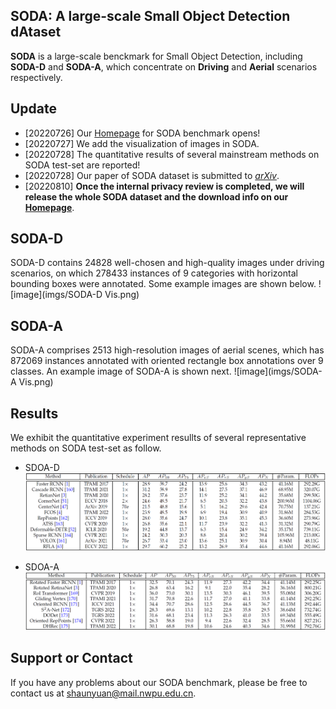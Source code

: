 ## **SODA**: A large-scale **S**mall **O**bject **D**etection d**A**taset
**SODA** is a large-scale benckmark for Small Object Detection, including **SODA-D** and **SODA-A**, which concentrate on **Driving** and **Aerial** scenarios respectively.

## **Update**
 - [20220726] Our [Homepage](https://shaunyuan22.github.io/SODA/) for SODA benchmark opens!
 - [20220727] We add the visualization of images in SODA.
 - [20220728] The quantitative results of several mainstream methods on SODA test-set are reported!
 - [20220728] Our paper of SODA dataset is submitted to [*arXiv*](https://arxiv.org/abs/2207.14096).
 - [20220810] **Once the internal privacy review is completed, we will release the whole SODA dataset and the download info on our [Homepage](https://shaunyuan22.github.io/SODA/)**.
 <!-- - [20220726] SODA Benchmark is officially available, please refer to the **Download** below. -->
 <!-- - [20220726] [Codes](https://github.com/shaunyuan22/SODA) for training and evaluating of SODA-D and SODA-A dataset are released. -->
 <!-- - [20220726] Pretrained models are released, please see the **Download** part. -->
 
## **SODA-D**
SODA-D contains 24828 well-chosen and high-quality images under driving scenarios, on which 278433 instances of 9 categories with horizontal bounding boxes were annotated. Some example images are shown below.
![image](imgs/SODA-D Vis.png)

## **SODA-A**
SODA-A comprises 2513 high-resolution images of aerial scenes, which has 872069 instances annotated with oriented rectangle box annotations over 9 classes. An example image of SODA-A is shown next.
![image](imgs/SODA-A Vis.png)

## **Results**
We exhibit the quantitative experiment resullts of several representative methods on SODA test-set as follow.
 - SDOA-D
  ![image](imgs/SODA-D.PNG)
    <!--
    | **Method** | **Schedule** | **$AP$** | **$AP_{50}$** | **$AP_{75}$** | **$AP_T$** | **$AP_{eT}$** | **$AP_{rT}$** | **$AP_{gT}$** | **$AP_S$** |
    | :----: | :----: | :----: | :----: | :----: | :----: | :----: | :----: | :----: | :----: |
    | Faster RCNN | $1 \times$ | 32.9 | 64.5 | 29.4 | 28.9 | 19.3 | 30.1 | 35.8 | 43.2 |
    | Cascade RCNN | $1 \times$ |35.7 | 64.6 | 33.8 | 31.2 | 20.4 | 32.5 | 39.0 | 46.9 |
    | RetinaNet | $1 \times$ | 29.2 | 58.0 | 25.3 | 25.0 | 15.7 | 26.3 | 31.8 | 39.6 |
    | FCOS | $1 \times$ | 28.7 | 55.1 | 26.0 | 23.9 | 11.9 | 25.6 | 32.8 | 40.9 |
    | RepPoints | $1 \times$ | 32.9 | 60.8 | 30.9 | 28.0 | 16.2 | 29.6 | 36.8 | 45.3 |
    | ATSS | $1 \times$ | 30.1 | 59.5 | 26.3 | 26.1 | 17.0 | 27.4 | 32.8 | 40.5 |
    | Deformable-DETR | $50e$ | 23.4 | 50.6 | 18.8 | 19.2 | 10.1 | 20.0 | 26.5 | 34.2 |
    | Sparse RCNN | $1 \times$ | 28.3 | 55.8 | 25.5 | 24.2 | 14.1 | 25.5 | 31.7 | 39.4 |
    -->
    
 - SDOA-A
  ![image](imgs/SODA-A.PNG)
    <!--
    | **Method** | **Schedule** | **$AP$** | **$AP_{50}$** | **$AP_{75}$** | **$AP_T$** | **$AP_{eT}$** | **$AP_{rT}$** | **$AP_{gT}$** | **$AP_S$** |
    | :----: | :----: | :----: | :----: | :----: | :----: | :----: | :----: | :----: | :----: |
    | Rotated Faster RCNN| $1 \times$ | 34.0 | 72.6 | 25.7 | 32.5 | 18.6 | 34.2 | 39.0 | 34.4 |
    | Rotated RetinaNet | $1 \times$ | 28.1 | 66.1 | 17.4 | 26.8 | 14.9 | 28.3 | 32.8 | 28.2 |
    | RoI Transformer | $1 \times$ | 37.7 | 75.5 | 32.1 | 36.0 | 20.7 | 37.3 | 43.3 | 39.5 |
    | Gliding Vertex | $1 \times$ | 33.2 | 73.2 | 24.1 | 31.7 | 18.6 | 32.6 | 38.6 | 33.8 |
    | Oriented RCNN | $1 \times$ | 36.0 | 73.2 | 30.4 | 34.4 | 19.5 | 35.6 | 41.2 | 36.7 |
    | S$^2$ A-Net | $1 \times$ | 29.6 | 72.4 | 14.0 | 28.3 | 15.6 | 29.1 | 33.8 | 29.5 |
    | DODet | $1 \times$ | 32.4 | 69.5 | 24.4 | 30.9 | 17.7 | 32.0 | 36.6 | 32.9 |
    -->

<!--
## **Download**
We provide the downloading of our paper, datasets and pretrained models.
 - Paper: [Towards Large-Scale Small Object Detection: Survey and Benchmarks](https://arxiv.org)
 - Datasets:
   - SODA-D: [OneDrvie](https://www.microsoft.com/onedrive); [BaiduNetDisk](https://pan.baidu.com)
   - SODA-A: [OneDrvie](https://www.microsoft.com/onedrive); [BaiduNetDisk](https://pan.baidu.com)
 - Pretrained Models: Models trained on train-set are available at: [OneDrvie](https://www.microsoft.com/onedrive); [BaiduNetDisk](https://pan.baidu.com)
-->

## **Support or Contact**
If you have any problems about our SODA benchmark, please be free to contact us at shaunyuan@mail.nwpu.edu.cn.
